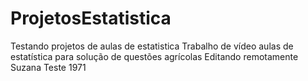 # ProjetosEstatistica
 Testando projetos de aulas de estatistica
Trabalho de vídeo aulas de estatística para solução de questões agrícolas
Editando remotamente Suzana
Teste 1971